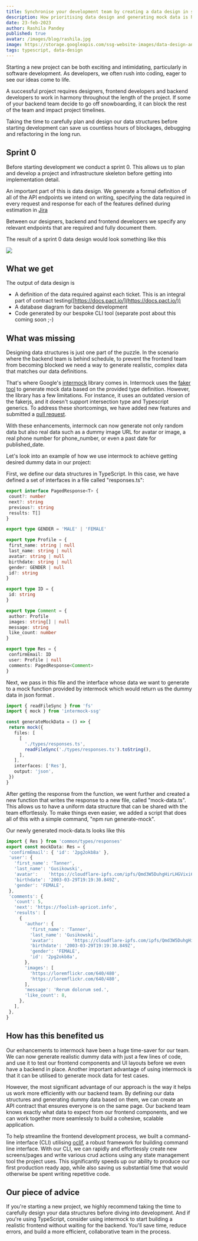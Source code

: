 ```yaml
---
title: Synchronise your development team by creating a data design in sprint 0
description: How prioritising data design and generating mock data is helping us in our development process
date: 23-feb-2023
author: Rashila Pandey
published: true
avatar: /images/blog/rashila.jpg
image: https://storage.googleapis.com/ssg-website-images/data-design-and-generation-intermock/digital-art.png
tags: typescript, data-design
---
```


Starting a new project can be both exciting and intimidating, particularly in software development. As developers, we often rush into coding, eager to see our ideas come to life. 

A successful project requires designers, frontend developers and backend developers to work in harmony throughout the length of the project. If some of your backend team decide to go off snowboarding, it can block the rest of the team and impact project timelines.

Taking the time to carefully plan and design our data structures before starting development can save us countless hours of blockages, debugging and refactoring in the long run.

## Sprint 0

Before starting development we conduct a sprint 0. This allows us to plan and develop a project and infrastructure skeleton before getting into implementation detail. 

An important part of this is data design. We generate a formal definition of all of the API endpoints we intend on writing, specifying the data required in every request and response for each of the features defined during estimation in [Jira](https://www.atlassian.com/software/jira)

Between our designers, backend and frontend developers we specify any relevant endpoints that are required and fully document them.

The result of a sprint 0 data design would look something like this

<img src="https://storage.googleapis.com/ssg-website-images/data-design-and-generation-intermock/data%20design%20ticket%20jira.png"/>

## What we get

The output of data design is
- A definition of the data required against each ticket. This is an integral part of contract testing([https://docs.pact.io/](https://docs.pact.io/))
- A database diagram for backend development
- Code generated by our bespoke CLI tool (separate post about this coming soon ;-)

## What was missing

Designing data structures is just one part of the puzzle. 
In the scenario where the backend team is behind schedule, to prevent the frontend team from becoming blocked we need a way to generate realistic, complex data that matches our data definitions. 

That's where Google's [intermock](https://github.com/google/intermock) library comes in. Intermock uses the [faker tool](https://fakerjs.dev/) to generate mock data based on the provided type definition. However, the library has a few limitations. For instance, it uses an outdated version of the fakerjs, and it doesn't support intersection type and Typescript generics. To address these shortcomings, we have added new features and submitted a [pull request](https://github.com/google/intermock/pull/83).

With these enhancements, intermock can now generate not only random data but also real data such as a dummy image URL for avatar or image, a real phone number for phone\_number, or even a past date for published\_date. 

Let's look into an example of how we use intermock to achieve getting desired dummy data in our project:

First, we define our data structures in TypeScript. In this case, we have defined a set of interfaces in a file called "responses.ts":

``` typescript
export interface PagedResponse<T> {
 count?: number
 next?: string
 previous?: string
 results: T[]
}

export type GENDER = 'MALE' | 'FEMALE'

export type Profile = {
 first_name: string | null
 last_name: string | null
 avatar: string | null
 birthdate: string | null
 gender: GENDER | null
 id?: string
}

export type ID = {
 id: string
}

export type Comment = {
 author: Profile
 images: string[] | null
 message: string
 like_count: number
}

export type Res = {
 confirmEmail: ID
 user: Profile | null
 comments: PagedResponse<Comment>
}
```

Next, we pass in this file and the interface whose data we want to generate to a mock function provided by intermock which would return us the dummy data in json format .

``` typescript
import { readFileSync } from 'fs'
import { mock } from 'intermock-ssg'

const generateMockData = () => {
 return mock({
   files: [
     [
       './types/responses.ts',
       readFileSync('./types/responses.ts').toString(),
     ],
   ],
   interfaces: ['Res'],
   output: 'json',
 })
}
```

After getting the response from the function, we went further and created a new function that writes the response to a new file, called "mock-data.ts". This allows us to have a uniform data structure that can be shared with the team effortlessly. To make things even easier, we added a script that does all of this with a simple command, "npm run generate-mock".

Our newly generated mock-data.ts looks like this

``` typescript
import { Res } from 'common/types/responses'
export const mockData: Res = {
 'confirmEmail': { 'id': '2pg2okb8a' },
 'user': {
   'first_name': 'Tanner',
   'last_name': 'Gusikowski',
   'avatar':    'https://cloudflare-ipfs.com/ipfs/Qmd3W5DuhgHirLHGVixi6V76LhCkZUz6pnFt5AJBiyvHye/avatar/16.jpg',
   'birthdate': '2003-03-29T19:19:30.849Z',
   'gender': 'FEMALE',
 },
 'comments': {
   'count': 5,
   'next': 'https://foolish-apricot.info',
   'results': [
     {
       'author': {
         'first_name': 'Tanner',
         'last_name': 'Gusikowski',
         'avatar':       'https://cloudflare-ipfs.com/ipfs/Qmd3W5DuhgHirLHGVixi6V76LhCkZUz6pnFt5AJBiyvHye/avatar/16.jpg',
         'birthdate': '2003-03-29T19:19:30.849Z',
         'gender': 'FEMALE',
         'id': '2pg2okb8a',
       },
       'images': [
         'https://loremflickr.com/640/480',
         'https://loremflickr.com/640/480',
       ],
       'message': 'Rerum dolorum sed.',
       'like_count': 8,
     },
   ],
 },
}

   ```

## How has this benefited us

Our enhancements to intermock have been a huge time-saver for our team. We can now generate realistic dummy data with just a few lines of code, and use it to test our frontend components and UI layouts before we even have a backend in place.
Another important advantage of using intermock is that it can be utilised to generate mock data for test cases.

However, the most significant advantage of our approach is the way it helps us work more efficiently with our backend team. By defining our data structures and generating dummy data based on them, we can create an API contract that ensures everyone is on the same page. Our backend team knows exactly what data to expect from our frontend components, and we can work together more seamlessly to build a cohesive, scalable application.

To help streamline the frontend development process, we built a command-line interface (CLI) utilising [oclif](https://oclif.io/), a robust framework for building command line interface. With our CLI, we can rapidly and effortlessly create new screens/pages and write various crud actions using any state management tool the project uses. This significantly speeds up our ability to produce our first production ready app, while also saving us substantial time that would otherwise be spent writing repetitive code.

## Our piece of advice

If you're starting a new project, we highly recommend taking the time to carefully design your data structures before diving into development. And if you're using TypeScript, consider using intermock to start building a realistic frontend without waiting for the backend. You'll save time, reduce errors, and build a more efficient, collaborative team in the process.
